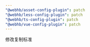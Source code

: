 ```yaml
---
"@webhb/asset-config-plugin": patch
"@webhb/less-config-plugin": patch
"@webhb/ts-config-plugin": patch
"@webhb/vue-config-plugin": patch
---
```


修改复制标准
